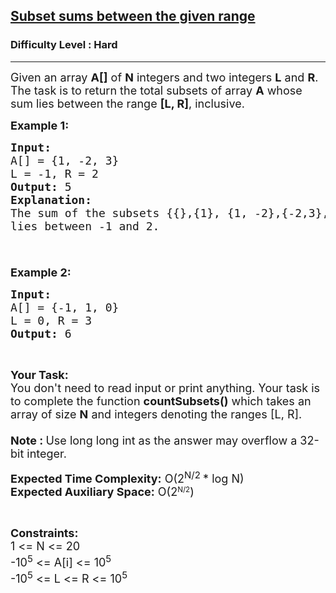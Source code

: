 <h2><a href="https://www.geeksforgeeks.org/problems/subset-sums-between-the-given-range/1?page=1&difficulty=Hard&sortBy=latest">Subset sums between the given range</a></h2><h3>Difficulty Level : Hard</h3><hr><div class="problems_problem_content__Xm_eO"><p><span style="font-size: 18px;">Given an array&nbsp;<strong>A[]</strong>&nbsp;of&nbsp;<strong>N</strong>&nbsp;integers and two integers&nbsp;<strong>L</strong>&nbsp;and&nbsp;<strong>R</strong>. The task is to return the total subsets of array&nbsp;<strong>A</strong>&nbsp;whose sum lies between the range&nbsp;<strong>[L, R]</strong>, inclusive.&nbsp;</span></p>
<p><span style="font-size: 18px;"><strong>Example 1:</strong></span></p>
<pre><span style="font-size: 18px;"><strong>Input:</strong>
A[] = {1, -2, 3}
L = -1, R = 2
<strong>Output: </strong>5
<strong>Explanation:</strong> 
The sum of the subsets {{},{1}, {1, -2},{-2,3},{1,-2,3}}
lies between -1 and 2.


</span></pre>
<p><span style="font-size: 18px;"><strong>Example 2:</strong></span></p>
<pre><span style="font-size: 18px;"><strong>Input:</strong>
A[] = {-1, 1, 0}
L = 0, R = 3
<strong>Output: </strong>6
</span></pre>
<p>&nbsp;</p>
<p><span style="font-size: 18px;"><strong>Your Task:&nbsp;&nbsp;</strong><br>You don't need to read input or print anything. Your task is to complete the function <strong>countSubsets</strong><strong>()</strong>&nbsp;which takes an array of size <strong>N</strong>&nbsp;and integers denoting the&nbsp;ranges [L, R].<br><br><strong>Note : </strong>Use long long int as the answer may overflow a 32-bit integer.</span></p>
<p><span style="font-size: 18px;"><strong>Expected Time Complexity:</strong> O(2<sup>N/2&nbsp;</sup>* log N)<br><strong>Expected Auxiliary Space:</strong> O(</span><span style="font-size: 18px;">2</span><sup>N/2</sup><span style="font-size: 18px;">)</span></p>
<p>&nbsp;</p>
<p><span style="font-size: 18px;"><strong>Constraints:</strong><br>1 &lt;= N &lt;= 20<br>-10<sup>5</sup>&nbsp;&lt;= A[i] &lt;= 10<sup>5</sup><br>-10<sup>5</sup>&nbsp;&lt;= L &lt;= R &lt;= 10<sup>5</sup></span><br>&nbsp;</p></div>